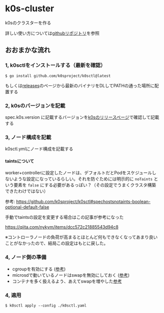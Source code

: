 # k0s-cluster
k0sのクラスターを作る

詳しい使い方については[githubリポジトリ](https://github.com/k0sproject/k0sctl)を参照

## おおまかな流れ

### 1, k0sctlをインストールする（最新を確認）
```
$ go install github.com/k0sproject/k0sctl@latest
```

もしくは[releases](https://github.com/k0sproject/k0sctl/releases)のページから最新のバイナリをDLしてPATHの通った場所に配置する

### 2, k0sのバージョンを記載

spec.k0s.version に記載するバージョンを[k0sのリリースページ](https://github.com/k0sproject/k0s/releases)で確認して記載する

### 3, ノード構成を記載

k0sctl.ymlにノード構成を記載する

#### taintsについて

worker+controllerに設定したノードは、デフォルトだとPodをスケジュールしないような設定になっているらしい。それを防ぐためには明示的に `noTaints` という要素を `false` にする必要があるっぽい？（その設定でうまくクラスタ構築できたわけではない）

参考: https://github.com/k0sproject/k0sctl#spechostsnotaints-boolean-optional-default-false

手動でtaintsの設定を変更する場合はこの記事が参考になった

https://qiita.com/nykym/items/dcc572c21885543d94c8

※コントローラノードの負荷が高まるとほとんど何もできなくなってあまり良いことがなかったので、結局この設定はもとに戻した。

### 4, ノード側の準備

- cgroupを有効にする ([参考](https://zenn.dev/link/comments/18ff5c881781be))
- microsdで動いているノードはswapを無効にしておく ([参考](https://letraspberry.hatenablog.com/entry/2021/02/12/233725#2-swap%E3%81%AE%E7%84%A1%E5%8A%B9%E5%8C%96))
- コンテナを多く扱えるよう、あえてswapを増やした[参考](https://a244.hateblo.jp/entry/2016/12/12/010429)

### 4, 適用

```
$ k0sctl apply --config ./k0sctl.yaml
```
